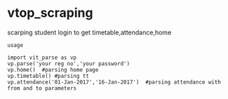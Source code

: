 # vtop_scraping
scarping student login to get timetable,attendance,home
   
   
    usage
    
    import vit_parse as vp
    vp.parse('your reg no','your password')
    vp.home()  #parsing home page
    vp.timetable() #parsing tt  
    vp.attendance('01-Jan-2017','16-Jan-2017')  #parsing attendance with from and to parameters 
